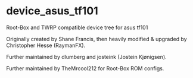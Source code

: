 device_asus_tf101
====================

Root-Box and TWRP compatible device tree for asus tf101

Originally created by Shane Francis, then heavily modified & upgraded by Christopher Hesse (RaymanFX).

Further maintained by dlumberg and josteink (Jostein Kjønigsen).

Further maintained by TheMrcool212 for Root-Box ROM configs.
